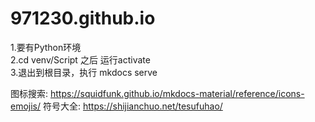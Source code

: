 # 971230.github.io

1.要有Python环境</br>
2.cd venv/Script 之后 运行activate</br>
3.退出到根目录，执行 mkdocs serve</br>

图标搜索: https://squidfunk.github.io/mkdocs-material/reference/icons-emojis/
符号大全: https://shijianchuo.net/tesufuhao/